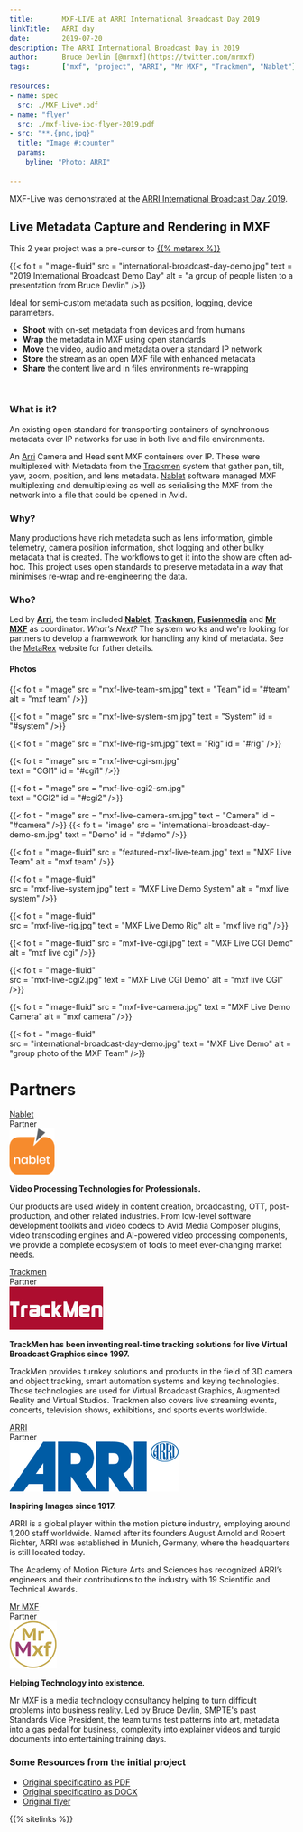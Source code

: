 ```yaml
---
title:       MXF-LIVE at ARRI International Broadcast Day 2019
linkTitle:   ARRI day
date:        2019-07-20
description: The ARRI International Broadcast Day in 2019
author:      Bruce Devlin [@mrmxf](https://twitter.com/mrmxf)
tags:        ["mxf", "project", "ARRI", "Mr MXF", "Trackmen", "Nablet"]

resources:
- name: spec
  src: ./MXF_Live*.pdf
- name: "flyer"
  src: ./mxf-live-ibc-flyer-2019.pdf
- src: "**.{png,jpg}"
  title: "Image #:counter"
  params:
    byline: "Photo: ARRI"

---
```


MXF-Live was demonstrated at the [ARRI International Broadcast Day
2019](https://www.arri.com/en/solutions/broadcast/broadcast-day-2019).

## Live Metadata Capture and Rendering in MXF

This 2 year project was a pre-cursor to [{{% metarex %}}](https://metarex.media)

{{< fo t = "image-fluid"
    src  = "international-broadcast-day-demo.jpg"
    text = "2019 International Broadcast Demo Day"
    alt = "a group of people listen to a presentation from Bruce Devlin"
/>}}

Ideal for semi-custom metadata such as position, logging, device parameters. 

* **Shoot** with on-set metadata from devices and from humans<br>
* **Wrap** the metadata in MXF using open standards<br>
* **Move** the video, audio and metadata over a standard IP network<br>
* **Store** the stream as an open MXF file with enhanced metadata<br>
* **Share** the content live and in files environments re-wrapping

<a id="what" style="float:none;clear:both;">&nbsp;</a>

### What is it?

An existing open standard for transporting containers of synchronous metadata
over IP networks for use in both live and file environments.

An [Arri] Camera and Head sent MXF containers over IP. These were multiplexed
with Metadata from the [Trackmen] system that gather pan, tilt, yaw, zoom,
position, and lens metadata. [Nablet] software managed MXF multiplexing and
demultiplexing as well as serialising the MXF from the network into a file that
could be opened in Avid.

<a id="why" ></a>

### Why?

Many productions have rich metadata such as lens information, gimble telemetry,
camera position information, shot logging and other bulky metadata that is
created. The workflows to get it into the show are often ad-hoc. This project
uses open standards to preserve metadata in a way that minimises re-wrap and
re-engineering the data.

<a id="who" ></a>

### Who?

Led by **[Arri]**, the team included **[Nablet]**, **[Trackmen]**,
**[Fusionmedia]** and **[Mr MXF]** as coordinator. 
_What's Next?_ The system works and we're looking for partners to develop a framwework for handling any
kind of metadata. See the [MetaRex] website for futher details. 


#### Photos

<div class = "ui tiny images">
{{< fo t  = "image" 
     src  = "mxf-live-team-sm.jpg"
     text = "Team"
     id   =  "#team"
     alt  = "mxf team"
/>}}

{{< fo t = "image" 
     src = "mxf-live-system-sm.jpg"
     text = "System"
     id =  "#system" 
/>}}

{{< fo t = "image" 
     src = "mxf-live-rig-sm.jpg"
     text = "Rig" 
     id =  "#rig"
/>}}

{{< fo t = "image" 
     src = "mxf-live-cgi-sm.jpg"   
     text = "CGI1"
     id = "#cgi1"
/>}}

{{< fo t = "image" 
     src = "mxf-live-cgi2-sm.jpg"  
     text = "CGI2"
     id = "#cgi2"
/>}}

{{< fo t = "image" 
     src = "mxf-live-camera-sm.jpg" 
     text = "Camera" 
     id = "#camera"
/>}}
{{< fo t = "image" 
     src = "international-broadcast-day-demo-sm.jpg" 
     text = "Demo"
     id = "#demo"
/>}}
</div>

<a id="team"></a>

{{< fo t = "image-fluid"
    src  = "featured-mxf-live-team.jpg"
    text = "MXF Live Team"
    alt = "mxf team"
/>}}

<a id="system" ></a>

{{< fo t = "image-fluid"  
    src = "mxf-live-system.jpg" 
    text = "MXF Live Demo System"
    alt = "mxf live system"
/>}}

<a id="rig" ></a>


{{< fo t = "image-fluid"  
    src = "mxf-live-rig.jpg" 
    text = "MXF Live Demo Rig"
    alt = "mxf live rig"
/>}}

<a id="cgi1" ></a>


{{< fo t = "image-fluid" 
    src = "mxf-live-cgi.jpg" 
    text = "MXF Live CGI Demo"
    alt = "mxf live cgi"
/>}}

<a id="cgi2" ></a>


{{< fo t = "image-fluid"  
    src = "mxf-live-cgi2.jpg" 
    text = "MXF Live CGI Demo"
    alt = "mxf live CGI"
/>}}

<a id="camera" ></a>


{{< fo t = "image-fluid"
    src  = "mxf-live-camera.jpg"
    text = "MXF Live Demo Camera"
    alt = "mxf camera"
/>}}

<a id="demo" ></a>


{{< fo t = "image-fluid"  
  src  = "international-broadcast-day-demo.jpg"
  text = "MXF Live Demo"
  alt = "group photo of the MXF Team"
/>}}

# Partners

<a id="nablet"></a>
<div class="ui horizontal fluid card">
  <div class="content">
    <div class="header">
      <a target="_blank" href="https://nablet.com">Nablet</a>
    </div>
    <div class="meta">
      <span class="category">Partner</span>
    </div>
    <div class="description">
    <div class="ui small right floated image">
      <img src="logo-nablet.png">
    </div>
      <p><strong>Video Processing Technologies for Professionals.</strong>
      </p>
      <p>Our products are used widely in content creation, broadcasting, OTT,
         post-production, and other related industries. From low-level software
         development toolkits and video codecs to Avid Media Composer plugins,
         video transcoding engines and AI-powered video processing components,
         we provide a complete ecosystem of tools to meet ever-changing market
         needs.
      </p>
    </div>
  </div>
</div>

<a id="trackmen"></a>
<div class="ui horizontal fluid card">
  <div class="content">
    <div class="header">
      <a target="_blank" href="https://www.trackmen.de/">Trackmen</a>
    </div>
    <div class="meta">
      <span class="category">Partner</span>
    </div>
    <div class="description">
    <div class="ui small right floated image">
      <img src="logo-trackmen.jpg">
    </div>
      <p><strong>TrackMen has been inventing real-time tracking solutions
          for live Virtual Broadcast Graphics since 1997.</strong>
      </p>
      <p>TrackMen provides turnkey solutions and products in the field of 3D
         camera and object tracking, smart automation systems and keying
         technologies. Those technologies are used for Virtual Broadcast
         Graphics, Augmented Reality and Virtual Studios. Trackmen also covers
         live streaming events, concerts, television shows, exhibitions,
         and sports events worldwide.
      </p>
    </div>
  </div>
</div>

<a id="arri"></a>
<div class="ui horizontal fluid card">
  <div class="content">
    <div class="header">
      <a target="_blank" href="https://arri.com">ARRI</a>
    </div>
    <div class="meta">
      <span class="category">Partner</span>
    </div>
    <div class="description">
    <div class="ui tiny right floated image">
      <img src="logo-arri.svg">
    </div>
      <p><strong>Inspiring Images since 1917.</strong></p>
      <p>ARRI is a global player within the motion picture industry, employing
       around 1,200 staff worldwide. Named after its founders August Arnold and
       Robert Richter, ARRI was established in Munich, Germany, where the
       headquarters is still located today.</p>
       <p>The Academy of Motion Picture Arts and Sciences has recognized ARRI’s
       engineers and their contributions to the industry with 19 Scientific and
       Technical Awards.</p>
    </div>
  </div>
</div>

<a id="mrmxf"></a>
<div class="ui horizontal fluid card">
  <div class="content">
    <div class="header">
      <a target="_blank" href="https://mrmxf.com">Mr MXF</a>
    </div>
    <div class="meta">
      <span class="category">Partner</span>
    </div>
    <div class="description">
    <div class="ui tiny right floated image" >
      <img src="logo-mrmxf.svg" style="height:6em;">
    </div>
      <p><strong>Helping Technology into existence.</strong></p>
      <p>Mr MXF is a media technology consultancy helping to turn difficult
      problems into business reality. Led by Bruce Devlin, SMPTE's past
      Standards Vice President, the team turns test patterns into art, metadata
      into a gas pedal for business, complexity into explainer videos and
      turgid documents into entertaining training days.
      </p>
    </div>
  </div>
</div>

### Some Resources from the initial project

* <i class="file pdf outline icon"></i>[Original specificatino as PDF](/downloads/mxf-live/MXF_Live_Streaming_Specification_Draft_v.100_2019-10-23.pdf)
* <i class="file word icon"></i>[Original specificatino as DOCX](/downloads/mxf-live/metastream-specification(github).docx)
* <i class="file pdf outline icon"></i>[Original flyer](/downloads/mxf-live/mxf-live-ibc-flyer-2019.pdf)

[metarex]:      https://metarex.media
[arri]:         #arri
[nablet]:       #nablet
[mr mxf]:       #mrmxf
[trackmen]:     #trackmen
[fusionmedia]:  mailto:kevin@fusionmedia.uk.com

{{% sitelinks %}}
